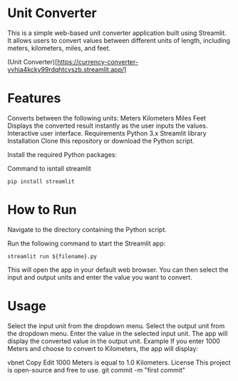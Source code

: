 # Unit Converter
This is a simple web-based unit converter application built using Streamlit. It allows users to convert values between different units of length, including meters, kilometers, miles, and feet.

(Unit Converter)[https://currency-converter-yvhia4kcky99rdqhtcvszb.streamlit.app/]

# Features
Converts between the following units:
Meters
Kilometers
Miles
Feet
Displays the converted result instantly as the user inputs the values.
Interactive user interface.
Requirements
Python 3.x
Streamlit library
Installation
Clone this repository or download the Python script.

Install the required Python packages:

Command to isntall streamlit
```
pip install streamlit
```
# How to Run
Navigate to the directory containing the Python script.

Run the following command to start the Streamlit app:
```
streamlit run ${filename}.py
```
This will open the app in your default web browser. You can then select the input and output units and enter the value you want to convert.

# Usage
Select the input unit from the dropdown menu.
Select the output unit from the dropdown menu.
Enter the value in the selected input unit.
The app will display the converted value in the output unit.
Example
If you enter 1000 Meters and choose to convert to Kilometers, the app will display:

vbnet
Copy
Edit
1000 Meters is equal to 1.0 Kilometers.
License
This project is open-source and free to use.
git commit -m "first commit"
